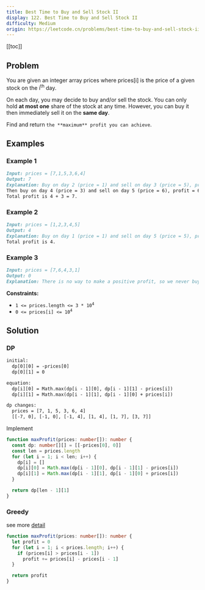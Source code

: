 ```yaml
---
title: Best Time to Buy and Sell Stock II
display: 122. Best Time to Buy and Sell Stock II
difficulty: Medium
origin: https://leetcode.cn/problems/best-time-to-buy-and-sell-stock-ii
---
```


[[toc]]

## Problem

You are given an integer array prices where prices[i] is the price of a given stock on the i<sup>th</sup> day.

On each day, you may decide to buy and/or sell the stock. You can only hold **at most one** share of the stock at any time. However, you can buy it then immediately sell it on the **same day**.

Find and return `the **maximum** profit you can achieve`.

## Examples

### Example 1

```md
Input: prices = [7,1,5,3,6,4]
Output: 7
Explanation: Buy on day 2 (price = 1) and sell on day 3 (price = 5), profit = 5-1 = 4.
Then buy on day 4 (price = 3) and sell on day 5 (price = 6), profit = 6-3 = 3.
Total profit is 4 + 3 = 7.
```

### Example 2

```md
Input: prices = [1,2,3,4,5]
Output: 4
Explanation: Buy on day 1 (price = 1) and sell on day 5 (price = 5), profit = 5-1 = 4.
Total profit is 4.
```

### Example 3

```md
Input: prices = [7,6,4,3,1]
Output: 0
Explanation: There is no way to make a positive profit, so we never buy the stock to achieve the maximum profit of 0.
```

**Constraints:**

- <code>1 <= prices.length <= 3 * 10<sup>4</sup></code>
- <code>0 <= prices[i] <= 10<sup>4</sup></code>

## Solution

### DP

```txt
initial:
  dp[0][0] = -prices[0]
  dp[0][1] = 0

equation:
  dp[i][0] = Math.max(dp[i - 1][0], dp[i - 1][1] - prices[i])
  dp[i][1] = Math.max(dp[i - 1][1], dp[i - 1][0] + prices[i])

dp changes:
  prices = [7, 1, 5, 3, 6, 4]
  [[-7, 0], [-1, 0], [-1, 4], [1, 4], [1, 7], [3, 7]]
```

Implement

```ts
function maxProfit(prices: number[]): number {
  const dp: number[][] = [[-prices[0], 0]]
  const len = prices.length
  for (let i = 1; i < len; i++) {
    dp[i] = []
    dp[i][0] = Math.max(dp[i - 1][0], dp[i - 1][1] - prices[i])
    dp[i][1] = Math.max(dp[i - 1][1], dp[i - 1][0] + prices[i])
  }

  return dp[len - 1][1]
}
```

### Greedy

see more [detail](/algorithms/greedy/122)

```ts
function maxProfit(prices: number[]): number {
  let profit = 0
  for (let i = 1; i < prices.length; i++) {
    if (prices[i] > prices[i - 1])
      profit += prices[i] - prices[i - 1]
  }

  return profit
}
```
